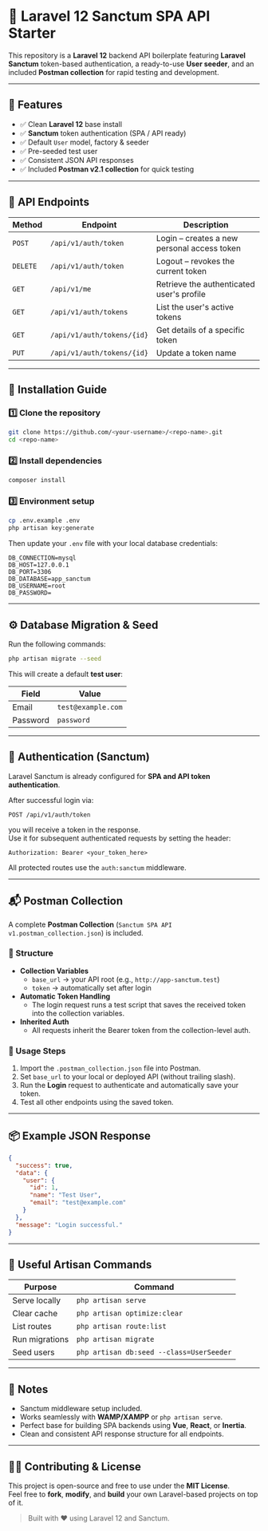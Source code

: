 # 🧱 Laravel 12 Sanctum SPA API Starter

This repository is a **Laravel 12** backend API boilerplate featuring **Laravel Sanctum** token-based authentication, a ready-to-use **User seeder**, and an included **Postman collection** for rapid testing and development.

---

## 🚀 Features

- ✅ Clean **Laravel 12** base install  
- ✅ **Sanctum** token authentication (SPA / API ready)  
- ✅ Default `User` model, factory & seeder  
- ✅ Pre-seeded test user  
- ✅ Consistent JSON API responses  
- ✅ Included **Postman v2.1 collection** for quick testing  

---

## 🔗 API Endpoints

| Method | Endpoint | Description |
|--------|-----------|-------------|
| `POST` | `/api/v1/auth/token` | Login – creates a new personal access token |
| `DELETE` | `/api/v1/auth/token` | Logout – revokes the current token |
| `GET` | `/api/v1/me` | Retrieve the authenticated user's profile |
| `GET` | `/api/v1/auth/tokens` | List the user's active tokens |
| `GET` | `/api/v1/auth/tokens/{id}` | Get details of a specific token |
| `PUT` | `/api/v1/auth/tokens/{id}` | Update a token name |

---

## 🧩 Installation Guide

### 1️⃣ Clone the repository
```bash
git clone https://github.com/<your-username>/<repo-name>.git
cd <repo-name>
```

### 2️⃣ Install dependencies
```bash
composer install
```

### 3️⃣ Environment setup
```bash
cp .env.example .env
php artisan key:generate
```

Then update your `.env` file with your local database credentials:

```env
DB_CONNECTION=mysql
DB_HOST=127.0.0.1
DB_PORT=3306
DB_DATABASE=app_sanctum
DB_USERNAME=root
DB_PASSWORD=
```

---

## ⚙️ Database Migration & Seed

Run the following commands:

```bash
php artisan migrate --seed
```

This will create a default **test user**:

| Field | Value |
|--------|--------|
| Email | `test@example.com` |
| Password | `password` |

---

## 🔐 Authentication (Sanctum)

Laravel Sanctum is already configured for **SPA and API token authentication**.

After successful login via:
```
POST /api/v1/auth/token
```
you will receive a token in the response.  
Use it for subsequent authenticated requests by setting the header:

```
Authorization: Bearer <your_token_here>
```

All protected routes use the `auth:sanctum` middleware.

---

## 📬 Postman Collection

A complete **Postman Collection** (`Sanctum SPA API v1.postman_collection.json`) is included.

### 🧱 Structure
- **Collection Variables**
  - `base_url` → your API root (e.g., `http://app-sanctum.test`)
  - `token` → automatically set after login
- **Automatic Token Handling**
  - The login request runs a test script that saves the received token into the collection variables.
- **Inherited Auth**
  - All requests inherit the Bearer token from the collection-level auth.

### 🧪 Usage Steps
1. Import the `.postman_collection.json` file into Postman.  
2. Set `base_url` to your local or deployed API (without trailing slash).  
3. Run the **Login** request to authenticate and automatically save your token.  
4. Test all other endpoints using the saved token.

---

## 📦 Example JSON Response

```json
{
  "success": true,
  "data": {
    "user": {
      "id": 1,
      "name": "Test User",
      "email": "test@example.com"
    }
  },
  "message": "Login successful."
}
```

---

## 🧰 Useful Artisan Commands

| Purpose | Command |
|----------|----------|
| Serve locally | `php artisan serve` |
| Clear cache | `php artisan optimize:clear` |
| List routes | `php artisan route:list` |
| Run migrations | `php artisan migrate` |
| Seed users | `php artisan db:seed --class=UserSeeder` |

---

## 🧠 Notes

- Sanctum middleware setup included.  
- Works seamlessly with **WAMP/XAMPP** or `php artisan serve`.  
- Perfect base for building SPA backends using **Vue**, **React**, or **Inertia**.  
- Clean and consistent API response structure for all endpoints.

---

## 🧑‍💻 Contributing & License

This project is open-source and free to use under the **MIT License**.  
Feel free to **fork**, **modify**, and **build** your own Laravel-based projects on top of it.

> Built with ❤️ using Laravel 12 and Sanctum.
